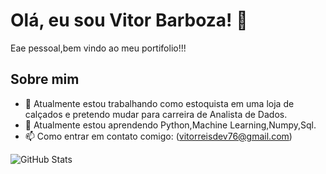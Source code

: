 # Olá, eu sou Vitor Barboza! 👋

Eae pessoal,bem vindo ao meu portifolio!!!

## Sobre mim
- 🔭 Atualmente estou trabalhando como estoquista em uma loja de calçados e pretendo mudar para carreira de Analista de Dados.
- 🌱 Atualmente estou aprendendo Python,Machine Learning,Numpy,Sql.
- 📫 Como entrar em contato comigo: (vitorreisdev76@gmail.com)




![GitHub Stats](https://github-readme-stats.vercel.app/api?username=VitorBarboza&show_icons=true)
